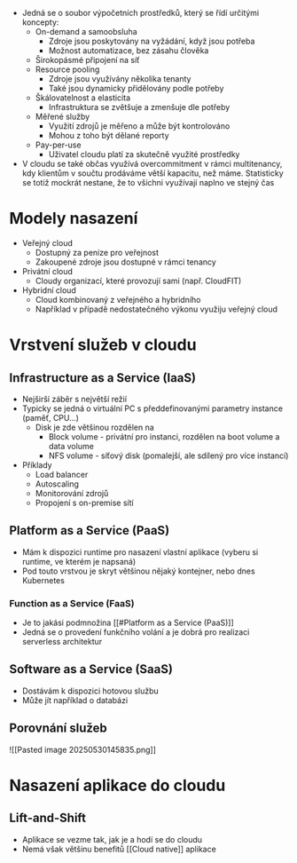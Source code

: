 - Jedná se o soubor výpočetních prostředků, který se řídí určitými koncepty:
	- On-demand a samoobsluha
		- Zdroje jsou poskytovány na vyžádání, když jsou potřeba
		- Možnost automatizace, bez zásahu člověka
	- Širokopásmé připojení na síť
	- Resource pooling
		- Zdroje jsou využívány několika tenanty
		- Také jsou dynamicky přidělovány podle potřeby
	- Škálovatelnost a elasticita
		- Infrastruktura se zvětšuje a zmenšuje dle potřeby
	- Měřené služby
		- Využití zdrojů je měřeno a může být kontrolováno
		- Mohou z toho být dělané reporty
	- Pay-per-use
		- Uživatel cloudu platí za skutečně využité prostředky
- V cloudu se také občas využívá overcommitment v rámci multitenancy, kdy klientům v součtu prodáváme větší kapacitu, než máme. Statisticky se totiž mockrát nestane, že to všichni využívají naplno ve stejný čas
# Modely nasazení
- Veřejný cloud
	- Dostupný za peníze pro veřejnost
	- Zakoupené zdroje jsou dostupné v rámci tenancy
- Privátní cloud
	- Cloudy organizací, které provozují sami (např. CloudFIT)
- Hybridní cloud
	- Cloud kombinovaný z veřejného a hybridního
	- Například v případě nedostatečného výkonu využiju veřejný cloud
# Vrstvení služeb v cloudu
## Infrastructure as a Service (IaaS)
- Nejširší záběr s největší režií
- Typicky se jedná o virtuální PC s předdefinovanými parametry instance (paměť, CPU...)
	- Disk je zde většinou rozdělen na 
		- Block volume - privátní pro instanci, rozdělen na boot volume a data volume
		- NFS volume - síťový disk (pomalejší, ale sdílený pro více instancí)
- Příklady
	- Load balancer
	- Autoscaling
	- Monitorování zdrojů
	- Propojení s on-premise sítí
## Platform as a Service (PaaS)
- Mám k dispozici runtime pro nasazení vlastní aplikace (vyberu si runtime, ve kterém je napsaná)
- Pod touto vrstvou je skryt většinou nějaký kontejner, nebo dnes Kubernetes
### Function as a Service (FaaS)
- Je to jakási podmnožina [[#Platform as a Service (PaaS)]]
- Jedná se o provedení funkčního volání a je dobrá pro realizaci serverless architektur
## Software as a Service (SaaS)
- Dostávám k dispozici hotovou službu
- Může jít například o databázi
## Porovnání služeb
![[Pasted image 20250530145835.png]]
# Nasazení aplikace do cloudu
## Lift-and-Shift
- Aplikace se vezme tak, jak je a hodí se do cloudu
- Nemá však většinu benefitů [[Cloud native]] aplikace